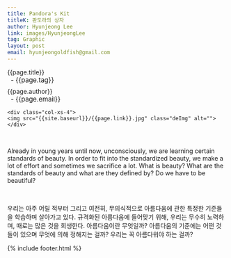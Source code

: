 ```yaml
---
title: Pandora's Kit
titleK: 판도라의 상자
author: Hyunjeong Lee
link: images/HyunjeongLee
tag: Graphic
layout: post
email: hyunjeongoldfish@gmail.com
---	
```


<div class="container">

<div class="deDep">
{{page.title}}<br>
<p style="font-size:15px; margin:0px; padding:0px 0px 0px 8px; margin:0px 0px 8px 0px;">- {{page.tag}}</p>
{{page.author}}<br>
<p style="font-size:15px; margin:0px; padding:0px 0px 0px 8px;">- {{page.email}}</p>
</div>


<div class="row" class="imgcolor">
	
	<div class="col-xs-4">
	<img src="{{site.baseurl}}/{{page.link}}.jpg" class="deImg" alt=""></div>
	
</div>
<br>

<div class="det lato">



Already in young years until now, unconsciously, we are learning certain standards of beauty. In order to fit into the standardized beauty, we make a lot of effort and sometimes we sacrifice a lot. What is beauty? What are the standards of beauty and what are they defined by? Do we have to be beautiful?



</div>

<br>

<div class="noto">

우리는 아주 어릴 적부터 그리고 여전히, 무의식적으로 아름다움에 관한 특정한 기준들을 학습하며 살아가고 있다. 규격화된 아름다움에 들어맞기 위해, 우리는 무수히 노력하며, 때로는 많은 것을 희생한다. 아름다움이란 무엇일까? 아름다움의 기준에는 어떤 것들이 있으며 무엇에 의해 정해지는 걸까? 우리는 꼭 아름다워야 하는 걸까?


</div>


	

</div> 

{% include footer.html %}